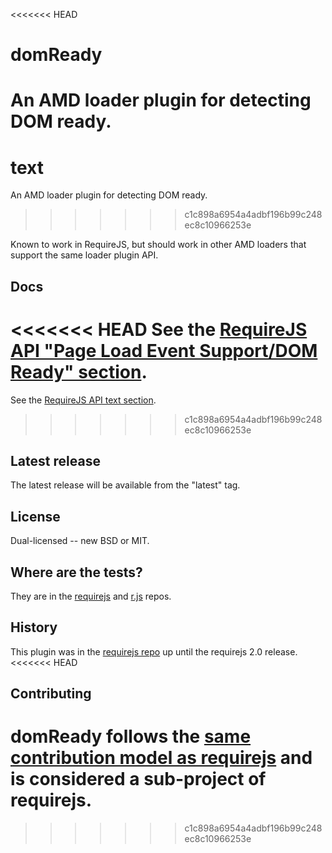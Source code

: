 <<<<<<< HEAD
# domReady

An AMD loader plugin for detecting DOM ready.
=======
# text

An AMD loader plugin for detecting DOM ready. 
>>>>>>> c1c898a6954a4adbf196b99c248ec8c10966253e

Known to work in RequireJS, but should work in other
AMD loaders that support the same loader plugin API.

## Docs

<<<<<<< HEAD
See the [RequireJS API "Page Load Event Support/DOM Ready" section](http://requirejs.org/docs/api.html#pageload).
=======
See the [RequireJS API text section](http://requirejs.org/docs/api.html#pageload).
>>>>>>> c1c898a6954a4adbf196b99c248ec8c10966253e

## Latest release

The latest release will be available from the "latest" tag.

## License

Dual-licensed -- new BSD or MIT.

## Where are the tests?

They are in the [requirejs](https://github.com/jrburke/requirejs) and
[r.js](https://github.com/jrburke/r.js) repos.

## History

This plugin was in the [requirejs repo](https://github.com/jrburke/requirejs)
up until the requirejs 2.0 release.
<<<<<<< HEAD

## Contributing

domReady follows the [same contribution model as requirejs](http://requirejs.org/docs/contributing.html) and is considered a sub-project of requirejs.
=======
>>>>>>> c1c898a6954a4adbf196b99c248ec8c10966253e

